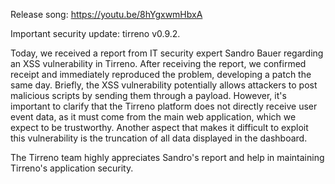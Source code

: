 Release song: https://youtu.be/8hYgxwmHbxA

Important security update: tirreno v0.9.2.

Today, we received a report from IT security expert Sandro Bauer regarding
an XSS vulnerability in Tirreno. After receiving the report, we confirmed
receipt and immediately reproduced the problem, developing a patch the same
day. Briefly, the XSS vulnerability potentially allows attackers to post
malicious scripts by sending them through a payload. However, it's important
to clarify that the Tirreno platform does not directly receive user event data,
as it must come from the main web application, which we expect to be trustworthy.
Another aspect that makes it difficult to exploit this vulnerability is the
truncation of all data displayed in the dashboard.

The Tirreno team highly appreciates Sandro's report and help in maintaining Tirreno's application security.
